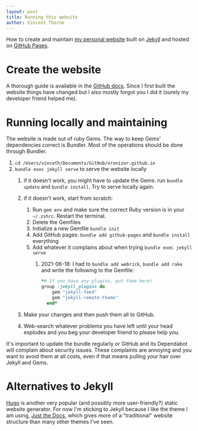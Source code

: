 ```yaml
---
layout: post
title: Running this website
author: Vincent Thorne
---
```


How to create and maintain [my personal website](http://vronizor.github.io) built on [Jekyll](https://jekyllrb.com/) and hosted on [GitHub Pages](https://pages.github.com/).

# Create the website

A thorough guide is available in the [GitHub docs](https://docs.github.com/en/pages/setting-up-a-github-pages-site-with-jekyll/creating-a-github-pages-site-with-jekyll). Since I first built the website things have changed but I also mostly forgot you I did it (surely my developer friend helped me).

# Running locally and maintaining

The website is made out of ruby Gems. The way to keep Gems' dependencies correct is Bundler. Most of the operations should be done through Bundler.

1. `cd /Users/vinceth/Documents/GitHub/vronizor.github.io`
2. `bundle exec jekyll serve` to serve the website locally
    1. if it doesn't work, you might have to update the Gems: run `bundle update` and `bundle install`. Try to serve locally again.
    2. if it doesn't work, start from scratch:
        1. Run `gem env` and make sure the correct Ruby version is in your `~/.zshrc`. Restart the terminal.
        2. Delete the Gemfiles
        3. Initialize a new Gemfile `bundle init`
        4. Add GitHub pages: `bundle add github-pages` and `bundle install` everything
        5. Add whatever it complains about when trying `bundle exec jekyll serve`
            1. 2021-06-18: I had to `bundle add webrick`, `bundle add rake` and write the following to the Gemfile:

                ```ruby
                *# If you have any plugins, put them here!
                group :jekyll_plugins do
                    gem "jekyll-feed"
                    gem "jekyll-remote-theme"
                  end*
                ```

    3. Make your changes and then push them all to GitHub.
    4. Web-search whatever problems you have left until your head explodes and you beg your developer friend to please help you.

It's important to update the bundle regularly or GitHub and its Dependabot will complain about security issues. These complaints are annoying and you want to avoid them at all costs, even if that means pulling your hair over Jekyll and Gems.

# Alternatives to Jekyll

[Hugo](https://gohugo.io/) is another very popular (and possibly more user-friendly?) static website generator. For now I'm sticking to Jekyll because I like the theme I am using, [Just the Docs](https://github.com/pmarsceill/just-the-docs), which gives more of a "traditional" website structure than many other themes I've seen.